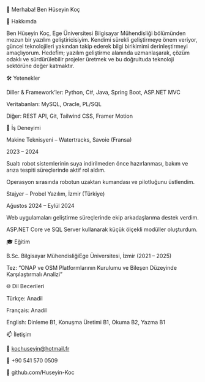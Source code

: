 👋 Merhaba! Ben Hüseyin Koç

📖 Hakkımda

Ben Hüseyin Koç, Ege Üniversitesi Bilgisayar Mühendisliği bölümünden mezun bir yazılım geliştiricisiyim. Kendimi sürekli geliştirmeye önem veriyor, güncel teknolojileri yakından takip ederek bilgi birikimimi derinleştirmeyi amaçlıyorum. Hedefim; yazılım geliştirme alanında uzmanlaşarak, çözüm odaklı ve sürdürülebilir projeler üretmek ve bu doğrultuda teknoloji sektörüne değer katmaktır.

🛠️ Yetenekler

Diller & Framework’ler: Python, C#, Java, Spring Boot, ASP.NET MVC

Veritabanları: MySQL, Oracle, PL/SQL

Diğer: REST API, Git, Tailwind CSS, Framer Motion

💼 İş Deneyimi

Makine Teknisyeni – Watertracks, Savoie (Fransa)

2023 – 2024

Sualtı robot sistemlerinin suya indirilmeden önce hazırlanması, bakım ve arıza tespiti süreçlerinde aktif rol aldım.

Operasyon sırasında robotun uzaktan kumandası ve pilotluğunu üstlendim.

Stajyer – Probel Yazılım, İzmir (Türkiye)

Ağustos 2024 – Eylül 2024

Web uygulamaları geliştirme süreçlerinde ekip arkadaşlarıma destek verdim.

ASP.NET Core ve SQL Server kullanarak küçük ölçekli modüller oluşturdum.

🎓 Eğitim

B.Sc. Bilgisayar MühendisliğiEge Üniversitesi, İzmir (2021 – 2025)

Tez: “ONAP ve OSM Platformlarının Kurulumu ve Bileşen Düzeyinde Karşılaştırmalı Analizi”

🌐 Dil Becerileri

Türkçe: Anadil

Français: Anadil

English: Dinleme B1, Konuşma Üretimi B1, Okuma B2, Yazma B1

📫 İletişim

📧 kochuseyin@hotmail.fr

📱 +90 541 570 0509

🔗 github.com/Huseyin-Koc
